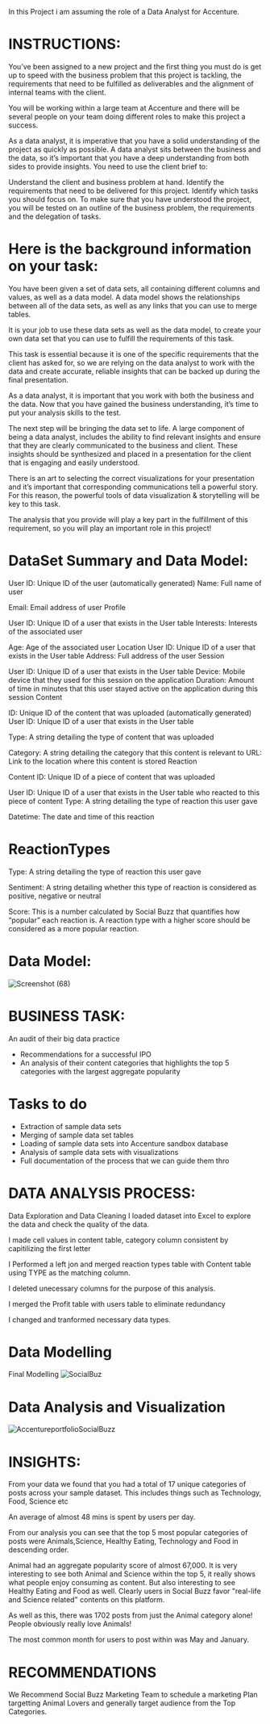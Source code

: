 
In this Project i am assuming the role of a Data Analyst for Accenture.

# INSTRUCTIONS:
You’ve been assigned to a new project and the first thing you must do is get up to speed with the business problem that this project is tackling, the requirements that need to be fulfilled as deliverables and the alignment of internal teams with the client.

You will be working within a large team at Accenture and there will be several people on your team doing different roles to make this project a success.

As a data analyst, it is imperative that you have a solid understanding of the project as quickly as possible. A data analyst sits between the business and the data, so it’s important that you have a deep understanding from both sides to provide insights. You need to use the client brief to:

Understand the client and business problem at hand.
Identify the requirements that need to be delivered for this project.
Identify which tasks you should focus on.
To make sure that you have understood the project, you will be tested on an outline of the business problem, the requirements and the delegation of tasks.


# Here is the background information on your task:
You have been given a set of data sets, all containing different columns and values, as well as a data model. A data model shows the relationships between all of the data sets, as well as any links that you can use to merge tables.

It is your job to use these data sets as well as the data model, to create your own data set that you can use to fulfill the requirements of this task. 

This task is essential because it is one of the specific requirements that the client has asked for, so we are relying on the data analyst to work with the data and create accurate, reliable insights that can be backed up during the final presentation.

As a data analyst, it is important that you work with both the business and the data. Now that you have gained the business understanding, it’s time to put your analysis skills to the test. 

The next step will be bringing the data set to life. A large component of being a data analyst, includes the ability to find relevant insights and ensure that they are clearly communicated to the business and client. These insights should be synthesized and placed in a presentation for the client that is engaging and easily understood. 

There is an art to selecting the correct visualizations for your presentation and it’s important that corresponding communications tell a powerful story. For this reason, the powerful tools of data visualization & storytelling will be key to this task. 

The analysis that you provide will play a key part in the fulfillment of this requirement, so you will play an important role in this project!


# DataSet Summary and Data Model:
User
 ID: Unique ID of the user (automatically generated) Name: Full name of user

 Email: Email address of user
Profile

 User ID: Unique ID of a user that exists in the User table Interests: Interests of the associated user

Age: Age of the associated user
Location
User ID: Unique ID of a user that exists in the User table Address: Full address of the user
Session

User ID: Unique ID of a user that exists in the User table
Device: Mobile device that they used for this session on the application
Duration: Amount of time in minutes that this user stayed active on the application during this session
Content

ID: Unique ID of the content that was uploaded (automatically generated) User ID: Unique ID of a user that exists in the User table

Type: A string detailing the type of content that was uploaded

Category: A string detailing the category that this content is relevant to URL: Link to the location where this content is stored
Reaction

Content ID: Unique ID of a piece of content that was uploaded

User ID: Unique ID of a user that exists in the User table who reacted to this piece of content Type: A string detailing the type of reaction this user gave

Datetime: The date and time of this reaction

 # ReactionTypes
Type: A string detailing the type of reaction this user gave

Sentiment: A string detailing whether this type of reaction is considered as positive, negative or neutral

Score: This is a number calculated by Social Buzz that quantifies how “popular” each reaction is. A reaction type with a higher score should be considered as a more popular reaction.

# Data Model:

![Screenshot (68)](https://user-images.githubusercontent.com/41531796/198848110-d85558d8-9f20-48f0-8e4d-240912efb1a2.png)



# BUSINESS TASK:
An audit of their big data practice
- Recommendations for a successful IPO
- An analysis of their content categories that highlights the top 5 categories with the
largest aggregate popularity


# Tasks to do
 - Extraction of sample data sets
- Merging of sample data set tables
- Loading of sample data sets into Accenture sandbox database
- Analysis of sample data sets with visualizations
- Full documentation of the process that we can guide them thro



# DATA ANALYSIS PROCESS:
Data Exploration and Data Cleaning
I loaded dataset into Excel to explore the data and check the quality of the data. 

I made cell values in content table, category column consistent by capitilizing the first letter

I Performed a left jon and merged reaction types table with Content table using TYPE as the matching column. 

I deleted unecessary columns for the purpose of this analysis.

I merged the Profit table with users table to eliminate redundancy

I changed and tranformed necessary data types.

# Data Modelling
Final Modelling
![SocialBuz](https://user-images.githubusercontent.com/41531796/198848393-2aa5bacb-e305-4a16-a367-804e731206a1.jpg)

# Data Analysis and Visualization


![AccentureportfolioSocialBuzz](https://user-images.githubusercontent.com/41531796/198848407-e2477677-6f90-4950-9930-bb231ea7fbf6.png)


# INSIGHTS:
From your data we found that you had a total of 17 unique categories of posts across your sample dataset. This includes things such as Technology, Food, Science etc

An average of almost 48 mins is spent by users per day.

From our analysis you can see that the top 5 most popular categories of posts were Animals,Science, Healthy Eating, Technology and Food in descending order.

Animal had an aggregate popularity score of almost 67,000. It is very interesting to see both Animal and Science within the top 5, it really shows what people enjoy consuming as content.  But also interesting to see Healthy Eating and Food as well. Clearly users in Social Buzz favor "real-life and Science related" contents on this platform. 

As well as this, there was 1702 posts from just the Animal category alone! People obviously really love Animals!

The most common month for users to post within was May and January.

# RECOMMENDATIONS
We Recommend Social Buzz Marketing Team to schedule a marketing Plan targetting Animal Lovers and generally target audience from the Top Categories.



